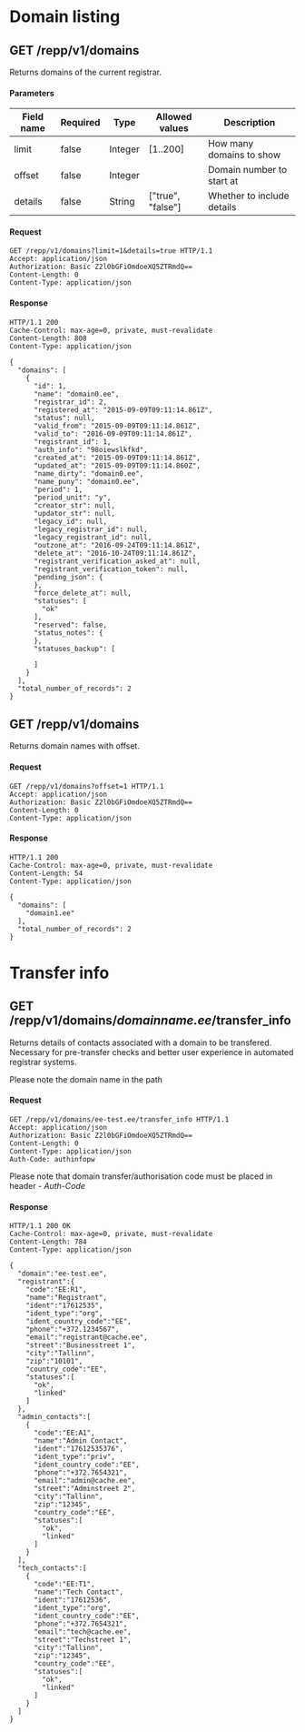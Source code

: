 # Domain listing

## GET /repp/v1/domains
Returns domains of the current registrar.


#### Parameters

| Field name | Required |  Type   |  Allowed values   |        Description         |
| ---------- | -------- |  ----   |  --------------   |        -----------         |
|   limit    |  false   | Integer |     [1..200]      |  How many domains to show  |
|   offset   |  false   | Integer |                   | Domain number to start at  |
|  details   |  false   | String  | ["true", "false"] | Whether to include details |

#### Request
```
GET /repp/v1/domains?limit=1&details=true HTTP/1.1
Accept: application/json
Authorization: Basic Z2l0bGFiOmdoeXQ5ZTRmdQ==
Content-Length: 0
Content-Type: application/json
```

#### Response
```
HTTP/1.1 200
Cache-Control: max-age=0, private, must-revalidate
Content-Length: 808
Content-Type: application/json

{
  "domains": [
    {
      "id": 1,
      "name": "domain0.ee",
      "registrar_id": 2,
      "registered_at": "2015-09-09T09:11:14.861Z",
      "status": null,
      "valid_from": "2015-09-09T09:11:14.861Z",
      "valid_to": "2016-09-09T09:11:14.861Z",
      "registrant_id": 1,
      "auth_info": "98oiewslkfkd",
      "created_at": "2015-09-09T09:11:14.861Z",
      "updated_at": "2015-09-09T09:11:14.860Z",
      "name_dirty": "domain0.ee",
      "name_puny": "domain0.ee",
      "period": 1,
      "period_unit": "y",
      "creator_str": null,
      "updator_str": null,
      "legacy_id": null,
      "legacy_registrar_id": null,
      "legacy_registrant_id": null,
      "outzone_at": "2016-09-24T09:11:14.861Z",
      "delete_at": "2016-10-24T09:11:14.861Z",
      "registrant_verification_asked_at": null,
      "registrant_verification_token": null,
      "pending_json": {
      },
      "force_delete_at": null,
      "statuses": [
        "ok"
      ],
      "reserved": false,
      "status_notes": {
      },
      "statuses_backup": [

      ]
    }
  ],
  "total_number_of_records": 2
}
```

## GET /repp/v1/domains
Returns domain names with offset.


#### Request
```
GET /repp/v1/domains?offset=1 HTTP/1.1
Accept: application/json
Authorization: Basic Z2l0bGFiOmdoeXQ5ZTRmdQ==
Content-Length: 0
Content-Type: application/json
```

#### Response
```
HTTP/1.1 200
Cache-Control: max-age=0, private, must-revalidate
Content-Length: 54
Content-Type: application/json

{
  "domains": [
    "domain1.ee"
  ],
  "total_number_of_records": 2
}
```

# Transfer info

## GET /repp/v1/domains/*domainname.ee*/transfer_info
Returns details of contacts associated with a domain to be transfered. Necessary for pre-transfer checks and better user experience in automated registrar systems.

Please note the domain name in the path

#### Request
```
GET /repp/v1/domains/ee-test.ee/transfer_info HTTP/1.1
Accept: application/json
Authorization: Basic Z2l0bGFiOmdoeXQ5ZTRmdQ==
Content-Length: 0
Content-Type: application/json
Auth-Code: authinfopw
```

Please note that domain transfer/authorisation code must be placed in header - *Auth-Code*

#### Response
```
HTTP/1.1 200 OK
Cache-Control: max-age=0, private, must-revalidate
Content-Length: 784
Content-Type: application/json

{
  "domain":"ee-test.ee",
  "registrant":{
    "code":"EE:R1",
    "name":"Registrant",
    "ident":"17612535",
    "ident_type":"org",
    "ident_country_code":"EE",
    "phone":"+372.1234567",
    "email":"registrant@cache.ee",
    "street":"Businesstreet 1",
    "city":"Tallinn",
    "zip":"10101",
    "country_code":"EE",
    "statuses":[
      "ok",
      "linked"
    ]
  },
  "admin_contacts":[
    {
      "code":"EE:A1",
      "name":"Admin Contact",
      "ident":"17612535376",
      "ident_type":"priv",
      "ident_country_code":"EE",
      "phone":"+372.7654321",
      "email":"admin@cache.ee",
      "street":"Adminstreet 2",
      "city":"Tallinn",
      "zip":"12345",
      "country_code":"EE",
      "statuses":[
        "ok",
        "linked"
      ]
    }
  ],
  "tech_contacts":[
    {
      "code":"EE:T1",
      "name":"Tech Contact",
      "ident":"17612536",
      "ident_type":"org",
      "ident_country_code":"EE",
      "phone":"+372.7654321",
      "email":"tech@cache.ee",
      "street":"Techstreet 1",
      "city":"Tallinn",
      "zip":"12345",
      "country_code":"EE",
      "statuses":[
        "ok",
        "linked"
      ]
    }
  ]
}
```
